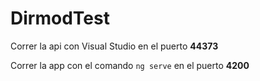 # DirmodTest

Correr la api con Visual Studio en el puerto **44373**

Correr la app con el comando `ng serve` en el puerto **4200**
